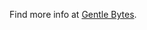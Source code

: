 Find more info at [Gentle Bytes](http://www.gentlebytes.com/2010/04/using-core-data-and-unit-testing-in-modern-application/).
